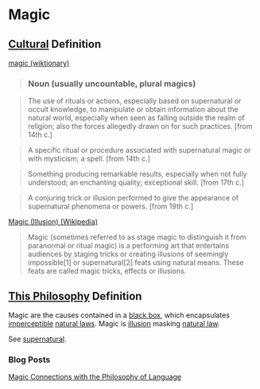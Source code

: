 # Magic

## [Cultural](./culture.md) Definition

<a href="http://en.wiktionary.org/wiki/magic" target="_blank">magic (wiktionary)</a>

> ### Noun (usually uncountable, plural magics)

> The use of rituals or actions, especially based on supernatural or occult knowledge, to manipulate or obtain information about the natural world, especially when seen as falling outside the realm of religion; also the forces allegedly drawn on for such practices. [from 14th c.]

> A specific ritual or procedure associated with supernatural magic or with mysticism; a spell. [from 14th c.]

> Something producing remarkable results, especially when not fully understood; an enchanting quality; exceptional skill. [from 17th c.]

> A conjuring trick or illusion performed to give the appearance of supernatural phenomena or powers. [from 19th c.]

<a href="http://en.wikipedia.org/wiki/Magic_(illusion)" target="_blank">Magic (Illusion) (Wikipedia)</a>

> Magic (sometimes referred to as stage magic to distinguish it from paranormal or ritual magic) is a performing art that entertains audiences by staging tricks or creating illusions of seemingly impossible[1] or supernatural[2] feats using natural means. These feats are called magic tricks, effects or illusions.

## [This Philosophy](./this-philosophy.md) Definition

Magic are the causes contained in a [black box](./magic.md), which encapsulates [imperceptible](./perspective.md) [natural laws](./natural-law.md). Magic is [illusion](./illusion.md) masking [natural law](./natural-law.md).

See [supernatural](./supernatural.md).

### Blog Posts

<a href="http://www.briantakita.com/posts/magic-connections-with-the-philosophy-of-language/" target="_blank">Magic Connections with the Philosophy of Language</a>
